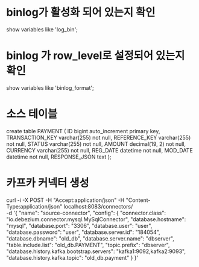 # binlog가 활성화 되어 있는지 확인

show variables like 'log_bin';

# binlog 가 row_level로 설정되어 있는지 확인

show variables like 'binlog_format';

# 소스 테이블

create table PAYMENT
(
ID bigint auto_increment primary key,
TRANSACTION_KEY varchar(255)   not null,
REFERENCE_KEY varchar(255)   not null,
STATUS varchar(255)   not null,
AMOUNT decimal(19, 2) not null,
CURRENCY varchar(255)   not null,
REG_DATE datetime not null,
MOD_DATE datetime not null,
RESPONSE_JSON text
);

# 카프카 커넥터 생성

curl -i -X POST -H "Accept:application/json" -H "Content-Type:application/json" localhost:8083/connectors/ \
-d '{
"name": "source-connector",
"config": {
"connector.class": "io.debezium.connector.mysql.MySqlConnector",
"database.hostname": "mysql",
"database.port": "3306",
"database.user": "user",
"database.password": "user",
"database.server.id": "184054",
"database.dbname": "old_db",
"database.server.name": "dbserver",
"table.include.list": "old_db.PAYMENT",
"topic.prefix": "dbserver",
"database.history.kafka.bootstrap.servers": "kafka1:9092,kafka2:9093",  
"database.history.kafka.topic": "old_db.payment"
}
}'